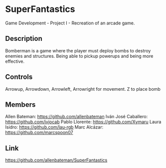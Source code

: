 # SuperFantastics
Game Development - Project I - Recreation of an arcade game.

## Description

Bomberman is a game where the player must deploy bombs to destroy enemies and structures. Being able to pickup powerups and being more effective.

## Controls

Arrowup, Arrowdown, Arrowleft, Arrowright for movement.
Z to place bomb

## Members

Allen Bateman: https://github.com/allenbateman
Iván José Caballero: https://github.com/ivjocab
Pablo Llorente: https://github.com/Xymaru
Laura Isidro: https://github.com/lau-rgb
Marc Alcázar: https://github.com/marcspoon07

## Link

https://github.com/allenbateman/SuperFantastics



